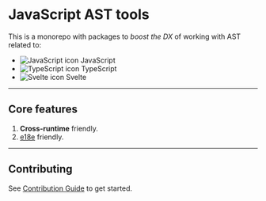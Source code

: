 # JavaScript AST tools

This is a monorepo with packages to _boost the DX_ of working with AST related to:

-   ![JavaScript icon](https://api.iconify.design/logos:javascript.svg) JavaScript
-   ![TypeScript icon](https://api.iconify.design/logos:typescript-icon-round.svg) TypeScript
-   ![Svelte icon](https://api.iconify.design/logos:svelte-icon.svg) Svelte

---

## Core features

1. **Cross-runtime** friendly.
1. [e18e] friendly.

---

## Contributing

See [Contribution Guide](./.github/CONTRIBUTING.md) to get started.

<!-- LINKS -->

[AST]: https://en.wikipedia.org/wiki/Abstract_syntax_tree
[e18e]: https://github.com/e18e/e18e
